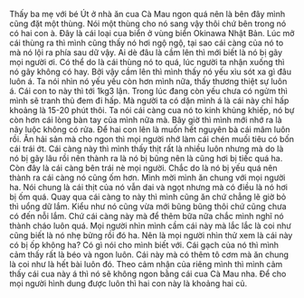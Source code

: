 Thấy ba mẹ với bé Út ở nhà ăn cua Cà Mau ngon quá nên là bên đây mình cũng đặt một thùng. Nói một thùng cho nó sang vậy thôi chứ bên trong nó có hai con à. Đây là cái loại cua biển ở vùng biển Okinawa Nhật Bản. Lúc mở cái thùng ra thì mình cũng thấy nó hơi ngộ ngộ, tại sao cái càng của nó to mà nó lội ra phía sau dữ vậy. Ai dè đâu là cầm lên thì mới biết là nó bị gãy mọi người ơi. Có thể do là cái thùng nó to quá, lúc người ta nhận xuống thì nó gãy không có hay. Bởi vậy cầm lên thì mình thấy nó yếu xìu sót xa gì đâu luôn á. Ta nói nhìn nó yếu yếu còn hơn mình nữa, thấy thương thiệt sự luôn á. Cái con to này thì tới 1kg3 lận. Trong lúc đang còn yếu chưa có ngửm thì mình sẽ tranh thủ đem đi hấp. Mà người ta có dặn mình á là cái này chỉ hấp khoảng là 15-20 phút thôi. Ta nói cái càng cua nó to kinh khủng khiếp, nó bự còn hơn cái lòng bàn tay của mình nữa mà. Bây giờ thì mình mới nhớ ra là nãy luộc không có rửa. Để hai con lên là muốn hết nguyên bà cái mâm luôn rồi. Ăn hải sản mà cho ngon thì mọi người nhớ làm cái chén muối tiêu có bốn cái trái ớt. Cái càng này thì mình thấy thịt rất là nhiều luôn nhưng mà do là nó bị gãy lâu rồi nên thành ra là nó bị bũng nên là cũng hơi bị tiếc quá ha. Còn đây là cái càng bên trái nè mọi người. Chắc do là nó bị yếu quá nên thành ra cái càng nó cũng ốm hơn. Mình mời mình ăn chung với mọi người ha. Nói chung là cái thịt của nó vẫn dai và ngọt nhưng mà có điều là nó hơi bị ốm quá. Quay qua cái càng to này thì mình cũng ăn chứ chẳng lẽ giờ bỏ thì uổng dữ lắm. Kiểu như nó cũng vừa mới bũng bũng thôi chứ cũng chưa có đến nỗi lắm. Chứ cái càng này mà để thêm bữa nữa chắc mình nghĩ nó thành cháo luôn quá. Mọi người nhìn mình cầm cái này mà lắc lắc là coi như cũng biết là nó nhẹ bửng rồi đó ha. Nên là mọi người nhìn thử xem là cái này có bị ốp không ha? Có gì nói cho mình biết với. Cái gạch của nó thì mình cảm thấy rất là béo và ngon luôn. Cái này mà có thêm tô cơm mà ăn chung là coi như là hết bài luôn đó. Theo cảm nhận của riêng mình thì mình cảm thấy cái cua này á thì nó sẽ không ngon bằng cái cua Cà Mau nha. Để cho mọi người hình dung được luôn thì hai con này là khoảng hai củ.